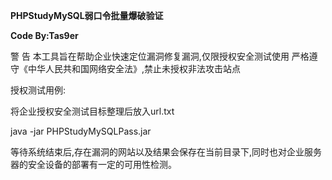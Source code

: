 **PHPStudyMySQL弱口令批量爆破验证**

**Code By:Tas9er**



警 告
本工具旨在帮助企业快速定位漏洞修复漏洞,仅限授权安全测试使用
严格遵守《中华人民共和国网络安全法》,禁止未授权非法攻击站点



授权测试用例:

将企业授权安全测试目标整理后放入url.txt

java -jar PHPStudyMySQLPass.jar

等待系统结束后,存在漏洞的网站以及结果会保存在当前目录下,同时也对企业服务器的安全设备的部署有一定的可用性检测。



